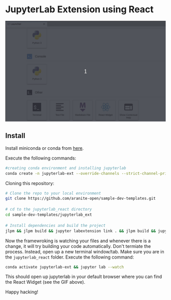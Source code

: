 # JupyterLab Extension using React

![react-widget](./react-jupyterextension.gif)


## Install
Install miniconda or conda from [here](https://docs.conda.io/projects/conda/en/latest/user-guide/install/index.html).

Execute the following commands:

```bash
#creating conda environment and installing jupyterlab
conda create -n jupyterlab-ext --override-channels --strict-channel-priority -c conda-forge -c anaconda jupyterlab cookiecutter nodejs git && conda activate jupyterlab-ext && conda install -c conda-forge jupyterlab=2
```

Cloning this repository:

```bash
# Clone the repo to your local environment
git clone https://github.com/aranite-open/sample-dev-templates.git

# cd to the jupyterlab_react directory
cd sample-dev-templates/jupyterlab_ext

# Install dependencies and build the project
jlpm && jlpm build && jupyter labextension link . && jlpm build && jupyter lab build && jlpm watch
```

Now the framewroking is watching your files and whenever there is a change, it will try building your code automatically. Don't termiate the process. Instead, open up a new terminal window/tab. Make sure you are in the `jupyterlab_react` folder. Execute the following command:

```bash
conda activate jupyterlab-ext && jupyter lab --watch
```

This should open up jupyterlab in your default browser where you can find the React Widget (see the GIF above).

Happy hacking!
